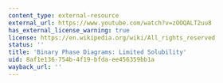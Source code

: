 ```yaml
---
content_type: external-resource
external_url: https://www.youtube.com/watch?v=zOOQALT2uu8
has_external_license_warning: true
license: https://en.wikipedia.org/wiki/All_rights_reserved
status: ''
title: 'Binary Phase Diagrams: Limited Solubility'
uid: 8af1e136-754b-4f19-bfda-ee456359bb1a
wayback_url: ''
---
```

